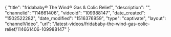 {
    "title": "fridababy&reg; The Wind&reg; Gas &amp; Colic Relief",
    "description": "",
    "channelid": "114661406",
    "videoid": "109988147",
    "date_created": "1502522282",
    "date_modified": "1516376959",
    "type": "captivate",
    "layout": "channelVideo",
    "url": "\/latest-videos\/fridababy-the-wind-gas-colic-relief\/114661406-109988147"
}